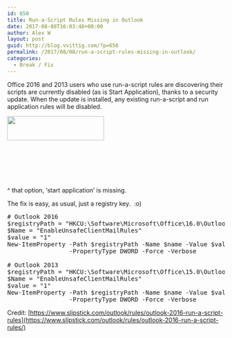 ```yaml
---
id: 650
title: Run-a-Script Rules Missing in Outlook
date: 2017-08-08T16:03:48+00:00
author: Alex W
layout: post
guid: http://blog.vvittig.com/?p=650
permalink: /2017/08/08/run-a-script-rules-missing-in-outlook/
categories:
  - Break / Fix
---
```

Office 2016 and 2013 users who use run-a-script rules are discovering their scripts are currently disabled (as is Start Application), thanks to a security update. When the update is installed, any existing run-a-script and run application rules will be disabled.

<img class="size-full wp-image-651 alignleft" src="http://blog.vvittig.com/wp-content/uploads/2017/08/2017-08-08_15-55-59.jpg" alt="" width="224" height="56" />

&nbsp;

&nbsp;

&nbsp;

^ that option, &#8216;start application&#8217; is missing.

The fix is easy, as usual, just a registry key.  :o)

<pre class="lang:ps decode:true"># Outlook 2016
$registryPath = "HKCU:\Software\Microsoft\Office\16.0\Outlook\Security"
$Name = "EnableUnsafeClientMailRules"
$value = "1"
New-ItemProperty -Path $registryPath -Name $name -Value $value`
                 -PropertyType DWORD -Force -Verbose

# Outlook 2013
$registryPath = "HKCU:\Software\Microsoft\Office\15.0\Outlook\Security"
$Name = "EnableUnsafeClientMailRules"
$value = "1"
New-ItemProperty -Path $registryPath -Name $name -Value $value`
                 -PropertyType DWORD -Force -Verbose</pre>

Credit: [https://www.slipstick.com/outlook/rules/outlook-2016-run-a-script-rules](https://www.slipstick.com/outlook/rules/outlook-2016-run-a-script-rules/)

&nbsp;